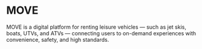 # MOVE
MOVE is a digital platform for renting leisure vehicles — such as jet skis, boats, UTVs, and ATVs — connecting users to on-demand experiences with convenience, safety, and high standards.
